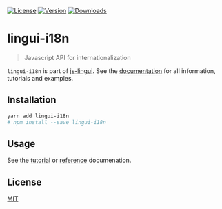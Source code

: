 [![License][Badge-License]][License]
[![Version][Badge-Version]][Package]
[![Downloads][Badge-Downloads]][Package]

# lingui-i18n 

> Javascript API for internationalization

`lingui-i18n` is part of [js-lingui][jsLingui]. See the [documentation][Documentation] for all information, tutorials and examples.

## Installation

```bash
yarn add lingui-i18n
# npm install --save lingui-i18n
```

## Usage

See the [tutorial][Tutorial] or [reference][Reference] documenation.

## License

[MIT][License]

[License]: https://github.com/lingui/js-lingui/blob/master/LICENSE.md
[jsLingui]: https://github.com/lingui/js-lingui
[Documentation]: https://lingui.github.io/js-lingui/
[Tutorial]: https://lingui.github.io/js-lingui/tutorials/js.html
[Reference]: https://lingui.github.io/js-lingui/ref/js.html
[Package]: https://www.npmjs.com/package/lingui-i18n
[Badge-Downloads]: https://img.shields.io/npm/dw/lingui-i18n.svg
[Badge-Version]: https://img.shields.io/npm/v/lingui-i18n.svg 
[Badge-License]: https://img.shields.io/npm/l/lingui-i18n.svg
